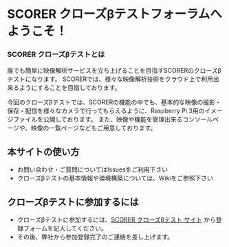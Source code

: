 # SCORER クローズβテストフォーラムへようこそ！

### SCORER クローズβテストとは

誰でも簡単に映像解析サービスを立ち上げることを目指すSCORERのクローズβテストになります。 SCORERでは、様々な映像解析技術をクラウド上で利用出来るようにすることを目指しております。

今回のクローズβテストでは、SCORERの機能の中でも、基本的な映像の撮影・保存・配信を様々なカメラで行ってもらえるように、Raspberry Pi 3用のイメージファイルを公開しております。 また、映像や機能を管理出来るコンソールページや、映像の一覧ページなどもご用意しております。

## 本サイトの使い方

- お問い合わせ・ご質問についてはIssuesをご利用下さい
- クローズβテストの基本情報や環境構築については、Wikiをご参照下さい

## クローズβテストに参加するには
- クローズβテストに参加するには、[SCORER クローズβテスト サイト](https://peraichi.com/landing_pages/view/scorercb) から登録フォームを記入してください。
- その後、弊社から参加登録完了のご連絡を差し上げます。
